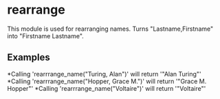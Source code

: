 rearrange
===========

This module is used for rearranging names.
Turns "Lastname,Firstname" into "Firstname Lastname".

## Examples

*Calling 'rearrrange_name("Turing, Alan")' will return '"Alan Turing"'
*Calling 'rearrrange_name("Hopper, Grace M.")' will return '"Grace M. Hopper"'
*Calling 'rearrrange_name("Voltaire")' will return '"Voltaire"'